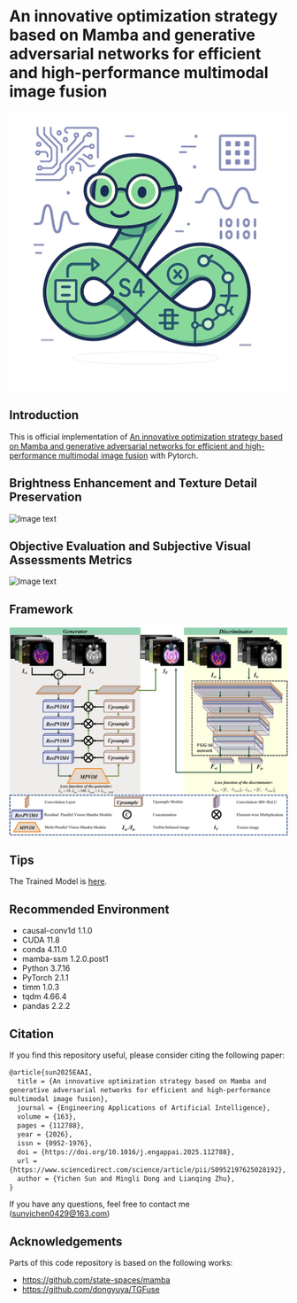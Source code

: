 # An innovative optimization strategy based on Mamba and generative adversarial networks for efficient and high-performance multimodal image fusion

![Image text](https://github.com/sunyichen1994/MMGFuse/blob/main/Figure/Mamba.png)

## Introduction

This is official implementation of [An innovative optimization strategy based on Mamba and generative adversarial networks for efficient and high-performance multimodal image fusion](https://www.sciencedirect.com/science/article/pii/S0952197625028192?dgcid=coauthor) with Pytorch.

## Brightness Enhancement and Texture Detail Preservation
![Image text](https://github.com/sunyichen1994/MMGFuse/blob/main/Figure/F1.png)

## Objective Evaluation and Subjective Visual Assessments Metrics
![Image text](https://github.com/sunyichen1994/MMGFuse/blob/main/Figure/F2.png)

## Framework
![Image text](https://github.com/sunyichen1994/MMGFuse/blob/main/Figure/F3.jpg)

## Tips

The Trained Model is [here](https://pan.baidu.com/s/1bDBCxQk2E2J2LcfrrGrMyQ?pwd=MMGF).

## Recommended Environment
 * causal-conv1d 1.1.0
 * CUDA 11.8
 * conda 4.11.0
 * mamba-ssm 1.2.0.post1
 * Python 3.7.16
 * PyTorch 2.1.1
 * timm 1.0.3
 * tqdm 4.66.4
 * pandas 2.2.2

## Citation

If you find this repository useful, please consider citing the following paper:

```
@article{sun2025EAAI,
  title = {An innovative optimization strategy based on Mamba and generative adversarial networks for efficient and high-performance multimodal image fusion},
  journal = {Engineering Applications of Artificial Intelligence},
  volume = {163},
  pages = {112788},
  year = {2026},
  issn = {0952-1976},
  doi = {https://doi.org/10.1016/j.engappai.2025.112788},
  url = {https://www.sciencedirect.com/science/article/pii/S0952197625028192},
  author = {Yichen Sun and Mingli Dong and Lianqing Zhu},
}
```

If you have any questions, feel free to contact me (sunyichen0429@163.com)

## Acknowledgements

Parts of this code repository is based on the following works:

 * https://github.com/state-spaces/mamba
 * https://github.com/dongyuya/TGFuse
